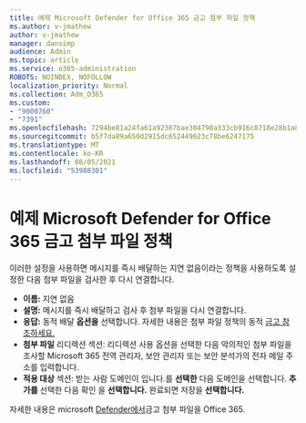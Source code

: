 ```yaml
---
title: 예제 Microsoft Defender for Office 365 금고 첨부 파일 정책
ms.author: v-jmathew
author: v-jmathew
manager: dansimp
audience: Admin
ms.topic: article
ms.service: o365-administration
ROBOTS: NOINDEX, NOFOLLOW
localization_priority: Normal
ms.collection: Adm_O365
ms.custom:
- "9000760"
- "7391"
ms.openlocfilehash: 7294be81a24fa61a92367bae304798a333cb916c8718e28b1a87314c15ef6c8c
ms.sourcegitcommit: b5f7da89a650d2915dc652449623c78be6247175
ms.translationtype: MT
ms.contentlocale: ko-KR
ms.lasthandoff: 08/05/2021
ms.locfileid: "53988301"
---
```

# <a name="example-microsoft-defender-for-office-365-safe-attachment-policy"></a>예제 Microsoft Defender for Office 365 금고 첨부 파일 정책

이러한 설정을 사용하면  메시지를 즉시 배달하는 지연 없음이라는 정책을 사용하도록 설정한 다음 첨부 파일을 검사한 후 다시 연결합니다.

- **이름:** 지연 없음
- **설명:** 메시지를 즉시 배달하고 검사 후 첨부 파일을 다시 연결합니다.
- **응답:** 동적 배달 **옵션을** 선택합니다. 자세한 내용은 첨부 파일 정책의 동적 [금고 참조하세요.](https://go.microsoft.com/fwlink/?linkid=2092328)
- **첨부 파일** 리디렉션 섹션: 리디렉션 사용 옵션을 선택한 다음 악의적인 첨부 파일을 조사할 Microsoft 365 전역 관리자, 보안 관리자 또는 보안 분석가의 전자 메일 주소를 입력합니다.
- **적용 대상** 섹션: 받는 사람 도메인이 입니다.를 **선택한** 다음 도메인을 선택합니다. **추가를** 선택한 다음 확인 을 **선택합니다.** 완료되면 저장을 **선택합니다.**

자세한 내용은 microsoft [Defender에서](https://go.microsoft.com/fwlink/?linkid=2092213)금고 첨부 파일을 Office 365.
